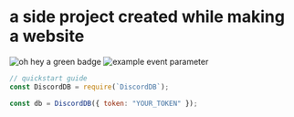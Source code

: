# a side project created while making a website

![oh hey a green badge](https://github.com/nopeless/discord-db/actions/workflows/main.yaml/badge.svg)
![example event parameter](https://github.com/nopeless/discord-db/actions/workflows/main.yaml/badge.svg?event=push)

```js
// quickstart guide
const DiscordDB = require(`DiscordDB`);

const db = DiscordDB({ token: "YOUR_TOKEN" });
```
